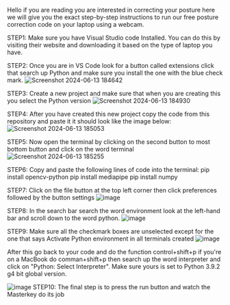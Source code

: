 Hello if you are reading you are interested in correcting your posture here we will give you the exact step-by-step instructions to run our free posture correction code on your laptop using a webcam. 

STEP1:
Make sure you have Visual Studio code Installed. You can do this by visiting their website and downloading it based on the type of laptop you have.

STEP2:
Once you are in VS Code look for a button called extensions click that search up Python and make sure you install the one with the blue check mark.
![Screenshot 2024-06-13 184642](https://github.com/Masterkey-ai/Masterkey/assets/172676155/9f353d1f-fe4a-45c7-a09d-7b4af4e67e44)

STEP3:
Create a new project and make sure that when you are creating this you select the Python version
![Screenshot 2024-06-13 184930](https://github.com/Masterkey-ai/Masterkey/assets/172676155/83fbcab4-984e-404d-a469-705480537d57)

STEP4:
After you have created this new project copy the code from this repository and paste it it should look like the image below:
![Screenshot 2024-06-13 185053](https://github.com/Masterkey-ai/Masterkey/assets/172676155/3a4df21b-a9f9-48f5-9a5c-b2ad51df0c8f)


STEP5: Now open the terminal by clicking on the second button to most bottom button and click on the word terminal
![Screenshot 2024-06-13 185255](https://github.com/Masterkey-ai/Masterkey/assets/172676155/1075abc4-7d9f-4a3e-bd3c-a3ce7b2f31c4)

STEP6:
Copy and paste the following lines of code into the terminal:
pip install opencv-python
pip install mediapipe
pip install numpy

STEP7:
Click on the file button at the top left corner then click preferences followed by the button settings
![image](https://github.com/Masterkey-ai/Masterkey/assets/172676155/e7fa944a-f36d-48f1-9a80-758a55763834)

STEP8:
In the search bar search the word environment look at the left-hand bar and scroll down to the word python.
![image](https://github.com/Masterkey-ai/Masterkey/assets/172676155/8956421d-11e9-4463-88cd-fd8aded572a2)

STEP9:
Make sure all the checkmark boxes are unselected except for the one that says Activate Python environment in all terminals created
![image](https://github.com/Masterkey-ai/Masterkey/assets/172676155/648a4041-bb9b-4d41-969b-6325fa7f032d)

After this go back to your code and do the function control+shift+p if you're on a MacBook do comman+shift+p then search up the word interpreter and click on "Python: Select Interpreter".
Make sure yours is set to Python 3.9.2 g4 bit global version.

![image](https://github.com/Masterkey-ai/Masterkey/assets/172676155/c064403f-ea58-4f8a-9b34-a4bc1bea4ce4)
STEP10:
The final step is to press the run button and watch the Masterkey do its job
